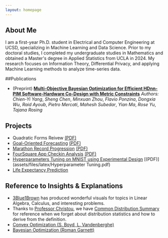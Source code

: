 ```yaml
---
layout: homepage
---
```


## About Me

I am a first-year Ph.D. student in Electrical and Computer Engineering at UCSD, specializing in Machine Learning and Data Science. Prior to my doctoral studies, I completed my undergraduate studies in Mathematics and obtained a Master's degree in Applied Statistics from UCLA in 2024. My research focuses on Information Theory, Differential Privacy, and applying Machine Learning methods to analyze time-series data.

##Publications
- (Preprint) **[Multi-Objective Bayesian Optimization for Efficient HDnn-PIM Software-Hardware Co-Design with Metric Constraints](assets/files/latex/mobo_co.pdf)**
  *Authors:* *Chien-Yi Yang*, *Sheng Chen*, *Minxuan Zhou*, *Flavio Ponzina*, *Dongxia Wu*, *Raid Ayoub*, *Pietro Mercati*, *Mahesh Subedar*, *Yian Ma*, *Rose Yu*, *Tajana Rosing* 

## Projects
- Quadratic Forms Reivew [(PDF)](assets/files/latex/Quadratic_Forms.pdf)
- [Goal-Oriented Forecasting](https://github.com/timc1325/Five_Major_Leagues_Prediction) [(PDF)](assets/files/latex/MAS_Thesis.pdf)
- [Marathon Record Progression](https://github.com/timc1325/Marathon-Record-Progression) [(PDF)](assets/files/latex/Marathon.pdf)
- [FourSquare App Checkin Analysis](https://github.com/timc1325/AppCheckin) [(PDF)](assets/files/latex/AppCheckin.pdf)
- [Hyperparameters Tuning on MNIST using Experimental Design](https://github.com/timc1325/Experimental-Design_MNIST-Hyperparameter-Tuning) [(PDF)](assets/files/latex/Hyperparameter Tuning.pdf)
- [Life Expectancy Prediction](https://github.com/timc1325/Life_Expectancy) 


## Reference to Insights & Explanations
-   [3Blue1Brown](https://www.youtube.com/@3blue1brown/playlists) has produced wonderful visuals for topics in Linear Algebra, Calculus, and interesting problems.  
-   Thanks to [Professor Christou](http://www.stat.ucla.edu/~nchristo/), we have [Common Distribution Summary](http://www.stat.ucla.edu/~nchristo/statistics100B/stat100b_dist_summary.pdf) for reference when we forget about distribution statistics and how to derive from the definition. 
-   [Convex Optimization (S. Boyd, L. Vandenberghe)](https://web.stanford.edu/~boyd/cvxbook/bv_cvxbook.pdf)
-   [Bayesian Optimization (Roman Garnett)](https://github.com/bayesoptbook/bayesoptbook.github.io/blob/master/book/bayesoptbook.pdf)

